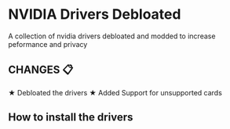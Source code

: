 # NVIDIA Drivers Debloated
A collection of nvidia drivers debloated and modded to increase peformance and privacy

## CHANGES 📋

★ Debloated the drivers
★ Added Support for unsupported cards

## How to install the drivers
